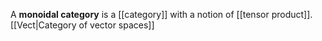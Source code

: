 A **monoidal category** is a [[category]] with a notion of [[tensor product]]. [[Vect|Category of vector spaces]]